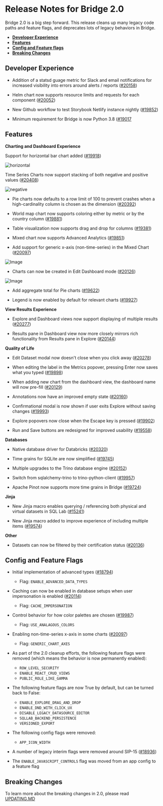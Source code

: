 <!--
Licensed to the Apache Software Foundation (ASF) under one
or more contributor license agreements.  See the NOTICE file
distributed with this work for additional information
regarding copyright ownership.  The ASF licenses this file
to you under the Apache License, Version 2.0 (the
"License"); you may not use this file except in compliance
with the License.  You may obtain a copy of the License at

  http://www.apache.org/licenses/LICENSE-2.0

Unless required by applicable law or agreed to in writing,
software distributed under the License is distributed on an
"AS IS" BASIS, WITHOUT WARRANTIES OR CONDITIONS OF ANY
KIND, either express or implied.  See the License for the
specific language governing permissions and limitations
under the License.
-->

# Release Notes for Bridge 2.0

Bridge 2.0 is a big step forward. This release cleans up many legacy code paths and feature flags, and deprecates lots of legacy behaviors in Bridge.

- [**Developer Experience**](#developer-experience)
- [**Features**](#features)
- [**Config and Feature flags**](#config-and-feature-flags)
- [**Breaking Changes**](#breaking-changes)

## Developer Experience

- Addition of a statsd guage metric for Slack and email notifications for increased visibility into errors around alerts / reports ([#20158](https://github.com/kiranbmore0101/bridge/pull/20158))

- Helm chart now supports resource limits and requests for each component ([#20052](https://github.com/kiranbmore0101/bridge/pull/20052))

- New Github workflow to test Storybook Netlify instance nightly ([#19852](https://github.com/kiranbmore0101/bridge/pull/19852))

- Minimum requirement for Bridge is now Python 3.8 ([#19017](https://github.com/kiranbmore0101/bridge/pull/19017)

## Features

**Charting and Dashboard Experience**

Support for horizontal bar chart added ([#19918](https://github.com/kiranbmore0101/bridge/pull/19918))

![horizontal](https://user-images.githubusercontent.com/11830681/166248149-4946388a-5051-4d13-a516-50a81e9b5be3.png)

Time Series Charts now support stacking of both negative and positive values ([#20408](https://github.com/kiranbmore0101/bridge/pull/20408))

![negative](https://user-images.githubusercontent.com/15073128/174057996-52255bfe-60c3-4727-be99-e328c124e439.png)

- Pie charts now defaults to a row limit of 100 to prevent crashes when a high-cardinality column is chosen as the dimension ([#20392](https://github.com/kiranbmore0101/bridge/pull/20392))

- World map chart now supports coloring either by metric or by the country column ([#19881](https://github.com/kiranbmore0101/bridge/pull/19881))

- Table visualization now supports drag and drop for columns ([#19381](https://github.com/kiranbmore0101/bridge/pull/19381))

- Mixed chart now supports Advanced Analytics ([#19851](https://github.com/kiranbmore0101/bridge/pull/19851))

- Add support for generic x-axis (non-time-series) in the Mixed Chart ([#20097](https://github.com/kiranbmore0101/bridge/pull/20097))

![Image](https://user-images.githubusercontent.com/33317356/168807749-b021c04c-8902-4b4f-a7a4-f21544fb678e.png)

- Charts can now be created in Edit Dashboard mode ([#20126](https://github.com/kiranbmore0101/bridge/pull/20126))

![Image](https://user-images.githubusercontent.com/15073128/169251205-2c0f36bb-17e0-4549-aa84-66a58a377603.png)

- Add aggregate total for Pie charts ([#19622](https://github.com/kiranbmore0101/bridge/pull/19622))

- Legend is now enabled by default for relevant charts ([#19927](https://github.com/kiranbmore0101/bridge/pull/19927))

**View Results Experience**

- Explore and Dashboard views now support displaying of multiple results ([#20277](https://github.com/kiranbmore0101/bridge/pull/20277))

- Results pane in Dashboard view now more closely mirrors rich functionality from Results pane in Explore ([#20144](https://github.com/kiranbmore0101/bridge/pull/20144))


**Quality of Life**

- Edit Dataset modal now doesn't close when you click away ([#20278](https://github.com/kiranbmore0101/bridge/pull/20278))

- When editing the label in the Metrics popover, pressing Enter now saves what you typed ([#19898](https://github.com/kiranbmore0101/bridge/pull/19898))

- When adding new chart from the dashboard view, the dashboard name will now pre-fill ([#20129](https://github.com/kiranbmore0101/bridge/pull/20129))

- Annotations now have an improved empty state ([#20160](https://github.com/kiranbmore0101/bridge/pull/20160))

- Confirmational modal is now shown if user exits Explore without saving changes ([#19993](https://github.com/kiranbmore0101/bridge/pull/19993))

- Explore popovers now close when the Escape key is pressed ([#19902](https://github.com/kiranbmore0101/bridge/pull/19902))

- Run and Save buttons are redesigned for improved usability ([#19558](https://github.com/kiranbmore0101/bridge/pull/19558))

**Databases**

- Native database driver for Databricks ([#20320](https://github.com/kiranbmore0101/bridge/pull/20320))

- Time grains for SQLite are now simplified ([#19745](https://github.com/kiranbmore0101/bridge/pull/19745))

- Multiple upgrades to the Trino database engine ([#20152](https://github.com/kiranbmore0101/bridge/pull/20152))

- Switch from sqlalchemy-trino to trino-python-client ([#19957](https://github.com/kiranbmore0101/bridge/pull/19957))

- Apache Pinot now supports more time grains in Bridge ([#19724](https://github.com/kiranbmore0101/bridge/pull/19724))

**Jinja**

- New Jinja macro enables querying / referencing both physical and virtual datasets in SQL Lab ([#15241](https://github.com/kiranbmore0101/bridge/pull/15241))

- New Jinja macro added to improve experience of including multiple items ([#19574](https://github.com/kiranbmore0101/bridge/pull/19574))

**Other**

- Datasets can now be filtered by their certification status ([#20136](https://github.com/kiranbmore0101/bridge/pull/20136))


## Config and Feature Flags

- Initial implementation of advanced types ([#18794](https://github.com/kiranbmore0101/bridge/pull/18794))
	- Flag: `ENABLE_ADVANCED_DATA_TYPES`

- Caching can now be enabled in database setups when user impersonation is enabled ([#20114](https://github.com/kiranbmore0101/bridge/pull/20114))
	- Flag: `CACHE_IMPERSONATION`

- Control behavior for how color palettes are chosen ([#19987](https://github.com/kiranbmore0101/bridge/pull/19987))
	- Flag: `USE_ANALAGOUS_COLORS`

- Enabling non-time-series x-axis in some charts ([#20097](https://github.com/kiranbmore0101/bridge/pull/20097))
	- Flag: `GENERIC_CHART_AXES`

- As part of the 2.0 cleanup efforts, the following feature flags were removed (which means the behavior is now permanently enabled):
	- `ROW_LEVEL_SECURITY`
	- `ENABLE_REACT_CRUD_VIEWS`
	- `PUBLIC_ROLE_LIKE_GAMMA`

- The following feature flags are now True by default, but can be turned back to False:
	- `ENABLE_EXPLORE_DRAG_AND_DROP`
	- `ENABLE_DND_WITH_CLICK_UX`
	- `DISABLE_LEGACY_DATASOURCE_EDITOR`
	- `SQLLAB_BACKEND_PERSISTENCE`
	- `VERSIONED_EXPORT`

- The following config flags were removed:
	- `APP_ICON_WIDTH`

- A number of legacy interim flags were removed around SIP-15 ([#18936](https://github.com/kiranbmore0101/bridge/pull/18936))

- The `ENABLE_JAVASCRIPT_CONTROLS` flag was moved from an app config to a feature flag

## Breaking Changes

To learn more about the breaking changes in 2.0, please read [UPDATING.MD](https://github.com/kiranbmore0101/bridge/blob/master/UPDATING.md)
